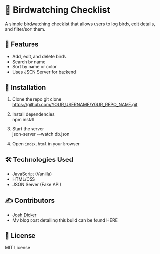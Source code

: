 # 🦉 Birdwatching Checklist

A simple birdwatching checklist that allows users to log birds, edit details, and filter/sort them. 

## 🚀 Features
- Add, edit, and delete birds
- Search by name
- Sort by name or color
- Uses JSON Server for backend

## 🔧 Installation
1. Clone the repo  git clone https://github.com/YOUR_USERNAME/YOUR_REPO_NAME.git

2. Install dependencies  
npm install

3. Start the server  
json-server --watch db.json


4. Open `index.html` in your browser

## 🛠 Technologies Used
- JavaScript (Vanilla)
- HTML/CSS
- JSON Server (Fake API)

## ✍ Contributors
- [Josh Dicker](https://github.com/josdic1)
- My blog post detailing this build can be found [HERE](https://jd180.hashnode.dev/what-i-learned-in-phase-1-mastering-javascript-and-dom-manipulation)

## 📜 License
MIT License
 

 
 
 
 
 
 
 
 
 
